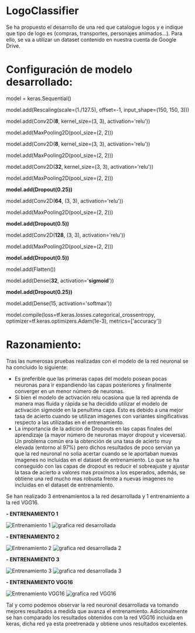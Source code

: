 # LogoClassifier

Se ha propuesto el desarrollo de una red que catalogue logos y e indique que tipo de logo es (compras, transportes, personajes animados...). Para ello, se va a utilizar un dataset contenido en nuestra cuenta de Google Drive.


# **Configuración de modelo desarrollado:**

model = keras.Sequential()

model.add(Rescaling(scale=(1./127.5),
                    offset=-1, 
                    input_shape=(150, 150, 3)))

model.add(Conv2D(__8__, kernel_size=(3, 3), activation='relu'))

model.add(MaxPooling2D(pool_size=(2, 2)))

model.add(Conv2D(__8__, kernel_size=(3, 3), activation='relu'))

model.add(MaxPooling2D(pool_size=(2, 2)))

model.add(Conv2D(__32__, kernel_size=(3, 3), activation='relu'))

model.add(MaxPooling2D(pool_size=(2, 2)))

__model.add(Dropout(0.25))__

model.add(Conv2D(__64__, (3, 3), activation='relu'))

model.add(MaxPooling2D(pool_size=(2, 2)))

__model.add(Dropout(0.5))__

model.add(Conv2D(__128__, (3, 3), activation='relu'))

model.add(MaxPooling2D(pool_size=(2, 2)))

__model.add(Dropout(0.5))__

model.add(Flatten())

model.add(Dense(__32__, activation='__sigmoid__'))

__model.add(Dropout(0.25))__

model.add(Dense(15, activation='softmax'))

model.compile(loss=tf.keras.losses.categorical_crossentropy,
              optimizer=tf.keras.optimizers.Adam(1e-3),
              metrics=['accuracy'])

# Razonamiento:
Tras las numerosas pruebas realizadas con el modelo de la red neuronal se ha concluido lo siguiente:
* Es preferible que las primeras capas del modelo posean pocas neuronas para ir expandiendo las capas posteriores y finalmente converger en un menor número de neuronas.
* Si bien el modelo de activación relu ocasiona que la red aprenda de manera mas fluida y rápida se ha decidido utilizar el modelo de activación sigmoide en la penultima capa. Esto es debido a una mejor tasa de acierto cuando se utilizan imagenes con variantes singificativas respecto a las utilizadas en el entrenamiento.
* La importancia de la adicion de Dropouts en las capas finales del aprendizaje (a mayor número de neuronas mayor dropout y viceversa). Un problema común era la obtención de una tasa de acierto muy elevada (entorno al 97%) pero dichos resultados de poco servian ya que la red neuronal no solia acertar cuando se le aportaban nuevas imagenes no incluidas en el dataset de entrenamiento. Lo que se ha conseguido con las capas de dropout es reducir el sobreajuste y ajustar la tasa de acierto a valores mas proximos a los esperados, además, se obtiene una red mucho mas robusta frente a nuevas imagenes no incluidas en el dataset de entrenamiento.

Se han realizado 3 entrenamientos a la red desarrollada y 1 entrenamiento a la red VGG16.

__- ENTRENAMIENTO 1__

![Entrenamiento 1](https://user-images.githubusercontent.com/91427107/147878963-e1015a4a-b386-40b5-bff1-04bd20f5e388.png)
![grafica red desarrollada](https://user-images.githubusercontent.com/91427107/147878961-29f9d308-6737-46a2-9a2c-60c186c99e17.png)

__- ENTRENAMIENTO 2__

![Entrenamiento 2](https://user-images.githubusercontent.com/91427107/147878959-5aff027d-cf56-4d62-b1e4-fe62868c3493.png)
![grafica red desarrollada 2](https://user-images.githubusercontent.com/91427107/147878960-5caab85a-d629-4bb6-af93-2ec472f726ab.png)

__- ENTRENAMIENTO 3__

![Entrenamiento 3](https://user-images.githubusercontent.com/91427107/147878955-0369d80e-965f-4597-bb54-e57690b0be6d.png)
![grafica red desarrollada 3](https://user-images.githubusercontent.com/91427107/147878956-c0e04a68-1bf5-451a-b8cf-999533b8bb8d.png)

__- ENTRENAMIENTO VGG16__

![Entrenamiento VGG16](https://user-images.githubusercontent.com/91427107/147878953-05d22e79-6df4-420e-94c8-2c892ab3ff78.png)
![grafica red VGG16](https://user-images.githubusercontent.com/91427107/147879048-9519e5c5-f175-4744-9b97-8773d5cb5ae7.png)

Tal y como podemos observar la red neuronal desarrollada va tomando mejores resultados a medida que avanza el entrenamiento.
Adicionalmente se han comparado los resultados obtenidos con la red VGG16 incluida en keras, dicha red ya esta preetrenada y obtiene unos resultados excelentes.




